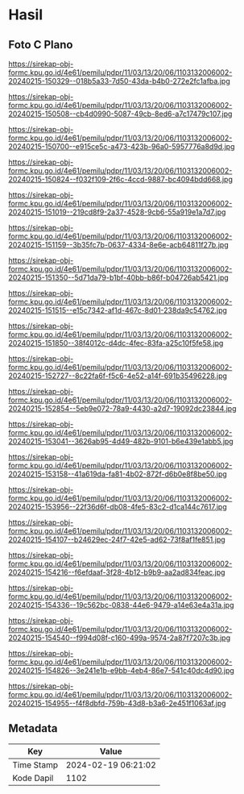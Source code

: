 # Hasil

## Foto C Plano

https://sirekap-obj-formc.kpu.go.id/4e61/pemilu/pdpr/11/03/13/20/06/1103132006002-20240215-150329--018b5a33-7d50-43da-b4b0-272e2fc1afba.jpg

https://sirekap-obj-formc.kpu.go.id/4e61/pemilu/pdpr/11/03/13/20/06/1103132006002-20240215-150508--cb4d0990-5087-49cb-8ed6-a7c17479c107.jpg

https://sirekap-obj-formc.kpu.go.id/4e61/pemilu/pdpr/11/03/13/20/06/1103132006002-20240215-150700--e915ce5c-a473-423b-96a0-5957776a8d9d.jpg

https://sirekap-obj-formc.kpu.go.id/4e61/pemilu/pdpr/11/03/13/20/06/1103132006002-20240215-150824--f032f109-2f6c-4ccd-9887-bc4094bdd668.jpg

https://sirekap-obj-formc.kpu.go.id/4e61/pemilu/pdpr/11/03/13/20/06/1103132006002-20240215-151019--219cd8f9-2a37-4528-9cb6-55a919e1a7d7.jpg

https://sirekap-obj-formc.kpu.go.id/4e61/pemilu/pdpr/11/03/13/20/06/1103132006002-20240215-151159--3b35fc7b-0637-4334-8e6e-acb64811f27b.jpg

https://sirekap-obj-formc.kpu.go.id/4e61/pemilu/pdpr/11/03/13/20/06/1103132006002-20240215-151350--5d71da79-b1bf-40bb-b86f-b04726ab5421.jpg

https://sirekap-obj-formc.kpu.go.id/4e61/pemilu/pdpr/11/03/13/20/06/1103132006002-20240215-151515--e15c7342-af1d-467c-8d01-238da9c54762.jpg

https://sirekap-obj-formc.kpu.go.id/4e61/pemilu/pdpr/11/03/13/20/06/1103132006002-20240215-151850--38f4012c-d4dc-4fec-83fa-a25c10f5fe58.jpg

https://sirekap-obj-formc.kpu.go.id/4e61/pemilu/pdpr/11/03/13/20/06/1103132006002-20240215-152727--8c22fa6f-f5c6-4e52-a14f-691b35496228.jpg

https://sirekap-obj-formc.kpu.go.id/4e61/pemilu/pdpr/11/03/13/20/06/1103132006002-20240215-152854--5eb9e072-78a9-4430-a2d7-19092dc23844.jpg

https://sirekap-obj-formc.kpu.go.id/4e61/pemilu/pdpr/11/03/13/20/06/1103132006002-20240215-153041--3626ab95-4d49-482b-9101-b6e439e1abb5.jpg

https://sirekap-obj-formc.kpu.go.id/4e61/pemilu/pdpr/11/03/13/20/06/1103132006002-20240215-153158--41a619da-fa81-4b02-872f-d6b0e8f8be50.jpg

https://sirekap-obj-formc.kpu.go.id/4e61/pemilu/pdpr/11/03/13/20/06/1103132006002-20240215-153956--22f36d6f-db08-4fe5-83c2-d1ca144c7617.jpg

https://sirekap-obj-formc.kpu.go.id/4e61/pemilu/pdpr/11/03/13/20/06/1103132006002-20240215-154107--b24629ec-24f7-42e5-ad62-73f8af1fe851.jpg

https://sirekap-obj-formc.kpu.go.id/4e61/pemilu/pdpr/11/03/13/20/06/1103132006002-20240215-154216--f6efdaaf-3f28-4b12-b9b9-aa2ad834feac.jpg

https://sirekap-obj-formc.kpu.go.id/4e61/pemilu/pdpr/11/03/13/20/06/1103132006002-20240215-154336--19c562bc-0838-44e6-9479-a14e63e4a31a.jpg

https://sirekap-obj-formc.kpu.go.id/4e61/pemilu/pdpr/11/03/13/20/06/1103132006002-20240215-154540--f994d08f-c160-499a-9574-2a87f7207c3b.jpg

https://sirekap-obj-formc.kpu.go.id/4e61/pemilu/pdpr/11/03/13/20/06/1103132006002-20240215-154826--3e241e1b-e9bb-4eb4-86e7-541c40dc4d90.jpg

https://sirekap-obj-formc.kpu.go.id/4e61/pemilu/pdpr/11/03/13/20/06/1103132006002-20240215-154955--f4f8dbfd-759b-43d8-b3a6-2e451f1063af.jpg


## Metadata

| Key        | Value               |
| ---------- | ------------------- |
| Time Stamp | 2024-02-19 06:21:02 |
| Kode Dapil | 1102                |



